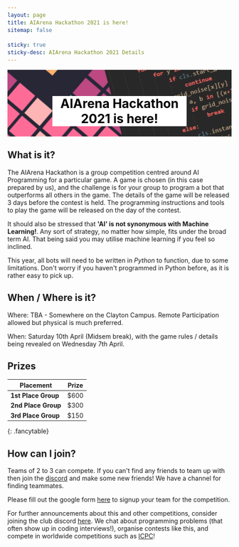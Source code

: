 ```yaml
---
layout: page
title: AIArena Hackathon 2021 is here!
sitemap: false

sticky: true
sticky-desc: AIArena Hackathon 2021 Details
---
```


<div style="width: 100%; height: 150px; overflow: hidden; position: relative">
    <img src="/assets/img/AIArenaHeader.png" style="max-width: 100%; width: 100%; margin-top: -150px" alt="Header">
    <h1 style="position: absolute; top: 20px; left: 20%; right: 20%; color: black; background-color: white; text-align: center;">AIArena Hackathon 2021 is here!</h1>
</div>

## What is it?

The AIArena Hackathon is a group competition centred around AI Programming for a particular game.
A game is chosen (in this case prepared by us), and the challenge is for your group to program a bot that outperforms all others in the game.
The details of the game will be released 3 days before the contest is held. The programming instructions and tools to play the game will be released on the day of the contest.

It should also be stressed that **'AI' is not synonymous with Machine Learning!**. Any sort of strategy, no matter how simple, fits under the broad term AI. That being said you may utilise machine learning if you feel so inclined.

This year, all bots will need to be written in *Python* to function, due to some limitations. Don't worry if you haven't programmed in Python before, as it is rather easy to pick up.

## When / Where is it?

Where: TBA - Somewhere on the Clayton Campus. Remote Participation allowed but physical is much preferred.

When: Saturday 10th April (Midsem break), with the game rules / details being revealed on Wednesday 7th April.

## Prizes

| **Placement**                 | Prize |
|-------------------------------|-------|
| **1st Place Group**           | $600  |
| **2nd Place Group**           | $300  |
| **3rd Place Group**           | $150  |
{: .fancytable}

## How can I join?

Teams of 2 to 3 can compete. If you can't find any friends to team up with then join the <a href="https://discord.link/MonashICPC" target="_blank">discord</a> and make some new friends! We have a channel for finding teammates.

Please fill out the google form [here](https://forms.gle/Mre312SkkLpKpSYM8) to signup your team for the competition. 

For further announcements about this and other competitions, consider joining the club discord <a href="https://discord.link/MonashICPC" target="_blank">here</a>.
We chat about programming problems (that often show up in coding interviews!), organise contests like this, and compete in worldwide competitions such as [ICPC](https://icpc.global/)!
